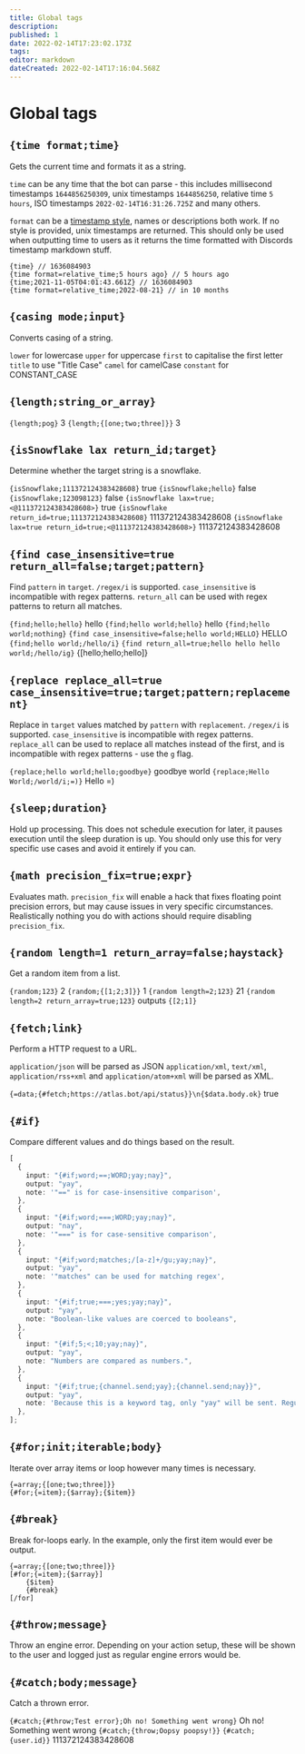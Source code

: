 ```yaml
---
title: Global tags
description:
published: 1
date: 2022-02-14T17:23:02.173Z
tags:
editor: markdown
dateCreated: 2022-02-14T17:16:04.568Z
---
```


# Global tags

## `{time format;time}`

Gets the current time and formats it as a string.

`time` can be any time that the bot can parse - this includes millisecond timestamps `1644856250309`, unix timestamps `1644856250`, relative time `5 hours`, ISO timestamps `2022-02-14T16:31:26.725Z` and many others.

`format` can be a [timestamp style](https://discord.com/developers/docs/reference#message-formatting-timestamp-styles), names or descriptions both work. If no style is provided, unix timestamps are returned. This should only be used when outputting time to users as it returns the time formatted with Discords timestamp markdown stuff.

```
{time} // 1636084903
{time format=relative_time;5 hours ago} // 5 hours ago
{time;2021-11-05T04:01:43.661Z} // 1636084903
{time format=relative_time;2022-08-21} // in 10 months
```

## `{casing mode;input}`

Converts casing of a string.

`lower` for lowercase
`upper` for uppercase
`first` to capitalise the first letter
`title` to use "Title Case"
`camel` for camelCase
`constant` for CONSTANT_CASE

## `{length;string_or_array}`

`{length;pog}` 3
`{length;{[one;two;three]}}` 3

## `{isSnowflake lax return_id;target}`

Determine whether the target string is a snowflake.

`{isSnowflake;111372124383428608}` true
`{isSnowflake;hello}` false
`{isSnowflake;123098123}` false
`{isSnowflake lax=true;<@111372124383428608>}` true
`{isSnowflake return_id=true;111372124383428608}` 111372124383428608
`{isSnowflake lax=true return_id=true;<@111372124383428608>}` 111372124383428608

## `{find case_insensitive=true return_all=false;target;pattern}`

Find `pattern` in `target`. `/regex/i` is supported. `case_insensitive` is incompatible with regex patterns. `return_all` can be used with regex patterns to return all matches.

`{find;hello;hello}` hello
`{find;hello world;hello}` hello
`{find;hello world;nothing}`
`{find case_insensitive=false;hello world;HELLO}` HELLO
`{find;hello world;/hello/i}`
`{find return_all=true;hello hello hello world;/hello/ig}` {[hello;hello;hello]}

## `{replace replace_all=true case_insensitive=true;target;pattern;replacement}`

Replace in `target` values matched by `pattern` with `replacement`. `/regex/i` is supported. `case_insensitive` is incompatible with regex patterns. `replace_all` can be used to replace all matches instead of the first, and is incompatible with regex patterns - use the `g` flag.

`{replace;hello world;hello;goodbye}` goodbye world
`{replace;Hello World;/world/i;=)}` Hello =)

## `{sleep;duration}`

Hold up processing. This does not schedule execution for later, it pauses execution until the sleep duration is up. You should only use this for very specific use cases and avoid it entirely if you can.

## `{math precision_fix=true;expr}`

Evaluates math. `precision_fix` will enable a hack that fixes floating point precision errors, but may cause issues in very specific circumstances. Realistically nothing you do with actions should require disabling `precision_fix`.

## `{random length=1 return_array=false;haystack}`

Get a random item from a list.

`{random;123}` 2
`{random;{[1;2;3]}}` 1
`{random length=2;123}` 21
`{random length=2 return_array=true;123}` outputs `{[2;1]}`

## `{fetch;link}`

Perform a HTTP request to a URL.

`application/json` will be parsed as JSON
`application/xml`, `text/xml`, `application/rss+xml` and `application/atom+xml` will be parsed as XML.

`{=data;{#fetch;https://atlas.bot/api/status}}\n{$data.body.ok}` true

## `{#if}`

Compare different values and do things based on the result.

```ts
[
  {
    input: "{#if;word;==;WORD;yay;nay}",
    output: "yay",
    note: '"==" is for case-insensitive comparison',
  },
  {
    input: "{#if;word;===;WORD;yay;nay}",
    output: "nay",
    note: '"===" is for case-sensitive comparison',
  },
  {
    input: "{#if;word;matches;/[a-z]+/gu;yay;nay}",
    output: "yay",
    note: '"matches" can be used for matching regex',
  },
  {
    input: "{#if;true;===;yes;yay;nay}",
    output: "yay",
    note: "Boolean-like values are coerced to booleans",
  },
  {
    input: "{#if;5;<;10;yay;nay}",
    output: "yay",
    note: "Numbers are compared as numbers.",
  },
  {
    input: "{#if;true;{channel.send;yay};{channel.send;nay}}",
    output: "yay",
    note: 'Because this is a keyword tag, only "yay" will be sent. Regular tags would run send both "yay" and "nay".',
  },
];
```

## `{#for;init;iterable;body}`

Iterate over array items or loop however many times is necessary.

```
{=array;{[one;two;three]}}
{#for;{=item};{$array};{$item}}
```

## `{#break}`

Break for-loops early. In the example, only the first item would ever be output.

```
{=array;{[one;two;three]}}
[#for;{=item};{$array}]
	{$item}
	{#break}
[/for]
```

## `{#throw;message}`

Throw an engine error. Depending on your action setup, these will be shown to the user and logged just as regular engine errors would be.

## `{#catch;body;message}`

Catch a thrown error.

`{#catch;{#throw;Test error};Oh no! Something went wrong}` Oh no! Something went wrong
`{#catch;{throw;Oopsy poopsy!}}`
`{#catch;{user.id}}` 111372124383428608
